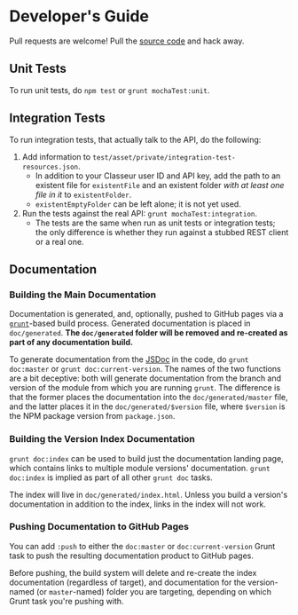 # Developer's Guide

Pull requests are welcome! Pull the [source code](https://github.com/zbentley/classeur-api-client) and hack away.

## Unit Tests

To run unit tests, do `npm test` or `grunt mochaTest:unit`.

## Integration Tests

To run integration tests, that actually talk to the API, do the following:

1. Add information to `test/asset/private/integration-test-resources.json`.
	- In addition to your Classeur user ID and API key, add the path to an existent file for `existentFile` and an existent folder _with at least one file in it_ to `existentFolder`.
	- `existentEmptyFolder` can be left alone; it is not yet used.
2. Run the tests against the real API: `grunt mochaTest:integration`.
	- The tests are the same when run as unit tests or integration tests; the only difference is whether they run against a stubbed REST client or a real one.

## Documentation

### Building the Main Documentation

Documentation is generated, and, optionally, pushed to GitHub pages via a [`grunt`](gruntjs.com)-based build process. Generated documentation is placed in `doc/generated`. **The `doc/generated` folder will be removed and re-created as part of any documentation build.**

To generate documentation from the [JSDoc](http://usejsdoc.org/) in the code, do `grunt doc:master` or `grunt doc:current-version`. The names of the two functions are a bit deceptive: both will generate documentation from the branch and version of the module from which you are running `grunt`. The difference is that the former places the documentation into the `doc/generated/master` file, and the latter places it in the `doc/generated/$version` file, where `$version` is the NPM package version from `package.json`.

### Building the Version Index Documentation

`grunt doc:index` can be used to build just the documentation landing page, which contains links to multiple module versions' documentation. `grunt doc:index` is implied as part of all other `grunt doc` tasks.

The index will live in `doc/generated/index.html`. Unless you build a version's documentation in addition to the index, links in the index will not work.

### Pushing Documentation to GitHub Pages

You can add `:push` to either the `doc:master` or `doc:current-version` Grunt task to push the resulting documentation product to GitHub pages.

Before pushing, the build system will delete and re-create the index documentation (regardless of target), and documentation for the version-named (or `master`-named) folder you are targeting, depending on which Grunt task you're pushing with.